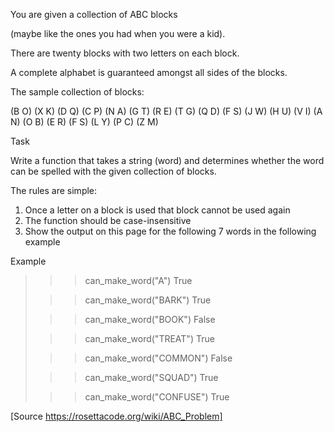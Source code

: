 You are given a collection of ABC blocks   

(maybe like the ones you had when you were a kid).

There are twenty blocks with two letters on each block.

A complete alphabet is guaranteed amongst all sides of the blocks.

The sample collection of blocks:

 (B O)
 (X K)
 (D Q)
 (C P)
 (N A)
 (G T)
 (R E)
 (T G)
 (Q D)
 (F S)
 (J W)
 (H U)
 (V I)
 (A N)
 (O B)
 (E R)
 (F S)
 (L Y)
 (P C)
 (Z M)

Task

Write a function that takes a string (word) and determines whether
 the word can be spelled with the given collection of blocks.
 
The rules are simple:

   1. Once a letter on a block is used that block cannot be used again
   2. The function should be case-insensitive
   3. Show the output on this page for the following 7 words in the following example

Example

>>> can_make_word("A")
True
>
>>> can_make_word("BARK")
True
>
>>> can_make_word("BOOK")
False
>
>>> can_make_word("TREAT")
True
>
>>> can_make_word("COMMON")
False
>
>>> can_make_word("SQUAD")
True
>
>>> can_make_word("CONFUSE")
True

[Source https://rosettacode.org/wiki/ABC_Problem]